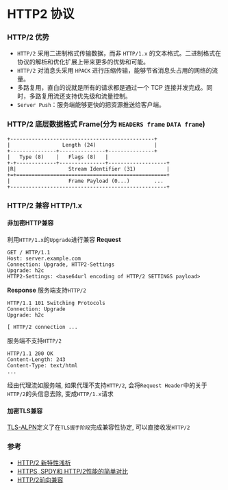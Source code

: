 HTTP2 协议
===
### HTTP/2 优势
- `HTTP/2` 采用二进制格式传输数据，而非 `HTTP/1.x` 的文本格式。二进制格式在协议的解析和优化扩展上带来更多的优势和可能。
- `HTTP/2` 对消息头采用 `HPACK` 进行压缩传输，能够节省消息头占用的网络的流量。
- 多路复用，直白的说就是所有的请求都是通过一个 TCP 连接并发完成。同时，多路复用流还支持优先级和流量控制。
- `Server Push`：服务端能够更快的把资源推送给客户端。

### HTTP/2 底层数据格式 Frame(分为 `HEADERS frame` `DATA frame`)
```
+-----------------------------------------------+
|                 Length (24)                   |
+---------------+---------------+---------------+
|   Type (8)    |   Flags (8)   |
+-+-------------+---------------+-------------------+
|R|                 Stream Identifier (31)          |
+=+=================================================+
|                   Frame Payload (0...)        ...
+---------------------------------------------------+
```

### HTTP/2 兼容 HTTP/1.x
#### 非加密HTTP兼容
利用`HTTP/1.x`的`Upgrade`进行兼容
**Request**
```
GET / HTTP/1.1
Host: server.example.com
Connection: Upgrade, HTTP2-Settings
Upgrade: h2c
HTTP2-Settings: <base64url encoding of HTTP/2 SETTINGS payload>
```
**Response**
服务端支持`HTTP/2`
```
HTTP/1.1 101 Switching Protocols
Connection: Upgrade
Upgrade: h2c

[ HTTP/2 connection ...
```
服务端不支持`HTTP/2`
```
HTTP/1.1 200 OK
Content-Length: 243
Content-Type: text/html
...
```
经由代理流如服务端, 如果代理不支持`HTTP/2`, 会将`Request Header`中的关于`HTTP/2`的头信息去除, 变成`HTTP/1.x`请求

#### 加密TLS兼容
[TLS-ALPN](https://tools.ietf.org/html/rfc7301)定义了在`TLS握手阶段`完成兼容性协定, 可以直接收发`HTTP/2`

### 参考
- [HTTP/2 新特性浅析](http://io.upyun.com/2015/05/13/http2/)
- [HTTPS, SPDY和 HTTP/2性能的简单对比](http://www.qianduan.net/a-simple-performance-comparison-of-https-spdy-and-http2/)
- [HTTP/2前向兼容](http://segmentfault.com/a/1190000002896785)